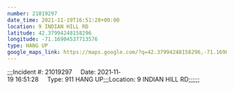 ```yaml
---
number: 21019297
date_time: 2021-11-19T16:51:28+00:00
location: 9 INDIAN HILL RD
latitude: 42.37994248158296
longitude: -71.16904537713576
type: HANG UP
google_maps_link: https://maps.google.com/?q=42.37994248158296,-71.16904537713576
---
```


;;;Incident #: 21019297     Date: 2021‐11‐19 16:51:28     Type: 911 HANG UP;;;Location: 9 INDIAN HILL RD;;;;;;
